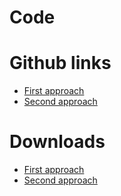 # Code

# Github links
- [First approach](https://github.com/morpheusos/morpheusos.github.io/blob/main/seminar/code/first_approach.py)
- [Second approach](https://github.com/morpheusos/morpheusos.github.io/blob/main/seminar/code/second_approach.py)



# Downloads
- [First approach](https://morpheusos.github.io/seminar/code/first_approach.py)
- [Second approach](https://morpheusos.github.io/seminar/code/second_approach.py)
